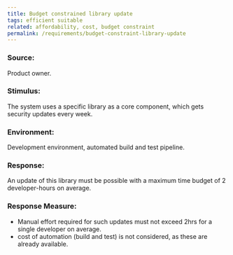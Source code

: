 ```yaml
---
title: Budget constrained library update
tags: efficient suitable
related: affordability, cost, budget constraint
permalink: /requirements/budget-constraint-library-update
---
```


<div class="quality-requirement" markdown="1">

### Source:
Product owner.

### Stimulus:
The system uses a specific library as a core component, which gets security updates every week.

### Environment:
Development environment, automated build and test pipeline.

### Response:
An update of this library must be possible with a maximum time budget of 2 developer-hours on average.
 

### Response Measure:

* Manual effort required for such updates must not exceed 2hrs for a single developer on average.
* cost of automation (build and test) is not considered, as these are already available.

</div><br>





